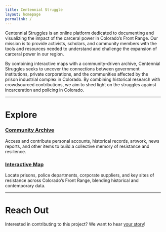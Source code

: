 ```yaml
---
title: Centennial Struggle
layout: homepage
permalink: /
---
```


Centennial Struggles is an online platform dedicated to documenting and visualizing the impact of the carceral power in Colorado’s Front Range. Our mission is to provide activists, scholars, and community members with the tools and resources needed to understand and challenge the expansion of carceral power in our region.

By combining interactive maps with a community-driven archive, Centennial Struggles seeks to uncover the connections between government institutions, private corporations, and the communities affected by the prison industrial complex in Colorado. By combining historical research with crowdsourced contributions, we aim to shed light on the struggles against incarceration and policing in Colorado.

---

# **Explore**

### [Community Archive](https://drew-heider.github.io/centennial-struggles/collection)

Access and contribute personal accounts, historical records, artwork, news reports, and other items to build a collective memory of resistance and resilience.

### [Interactive Map](https://drew-heider.github.io/centennial-struggles/map)

Locate prisons, police departments, corporate suppliers, and key sites of resistance across Colorado’s Front Range, blending historical and contemporary data.

---

# **Reach Out**
Interested in contributing to this project? We want to hear [your story](https://drew-heider.github.io/centennial-struggles/submissions)!

